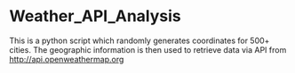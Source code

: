 # Weather_API_Analysis
This is a python script which randomly generates coordinates for 500+ cities. The geographic information is then used to retrieve data via API from http://api.openweathermap.org

